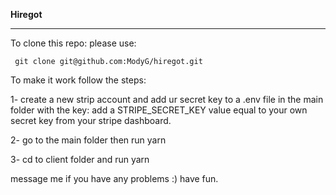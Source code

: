 **Hiregot**
__ __ __

To clone this repo: please use:

```
 git clone git@github.com:ModyG/hiregot.git

```

To make it work follow the steps:

1- create a new strip account and add ur secret key to a .env file in the main folder with the key: add a STRIPE_SECRET_KEY value equal to your own secret key from your stripe dashboard.

2- go to the main folder then run yarn

3- cd to client folder and run yarn

message me if you have any problems :) have fun.
